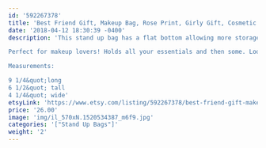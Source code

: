 ```yaml
---
id: '592267378'
title: 'Best Friend Gift, Makeup Bag, Rose Print, Girly Gift, Cosmetic Bag, Birthday Gift'
date: '2018-04-12 18:30:39 -0400'
description: 'This stand up bag has a flat bottom allowing more storage. Vesatile and great for travel. Lined with sturdy interfacing allowing durability and Baby Pink ProSoft® Food Safe Waterproof PUL Fabric to wipe clean during use. Each stand up bag has a strong metal zipper. Fabric pattern image will vary slightly and be unique for each bag.

Perfect for makeup lovers! Holds all your essentials and then some. Looks adorable on any vanity or bathroom sink! 

Measurements:

9 1/4&quot;long
6 1/2&quot; tall
4 1/4&quot; wide'
etsyLink: 'https://www.etsy.com/listing/592267378/best-friend-gift-makeup-bag-rose-print?utm_source=synctostaticsite&utm_medium=api&utm_campaign=api'
price: '26.00'
image: 'img/il_570xN.1520534387_m6f9.jpg'
categories: '["Stand Up Bags"]'
weight: '2'
---
```

